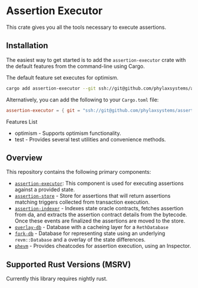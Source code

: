 # Assertion Executor

This crate gives you all the tools necessary to execute assertions.

## Installation

The easiest way to get started is to add the `assertion-executor` crate with the default features from the command-line using Cargo.

The default feature set executes for optimism.

```sh
cargo add assertion-executor --git ssh://git@github.com/phylaxsystems/assertion-executor.git 
```

Alternatively, you can add the following to your `Cargo.toml` file:

```toml
assertion-executor = { git = "ssh://git@github.com/phylaxsystems/assertion-executor.git", version = "0.1.0" }
```
Features List
* optimism - Supports optimism functionality.
* test - Provides several test utilities and convenience methods. 

## Overview

This repository contains the following primary components:

- [`assertion-executor`]: This component is used for executing assertions against a provided state. 
- [`assertion-store`] - Store for assertions that will return assertions matching triggers collected from transaction execution.
- [`assertion-indexer`] - Indexes state oracle contracts, fetches assertion from da, and extracts the assertion contract details from the bytecode. Once these events are finalized the assertions are moved to the store.
- [`overlay-db`] - Database with a cacheing layer for a `RethDatabase`
- [`fork-db`] -  Database for representing state using an underlying `revm::Database` and a overlay of the state differences.
- [`phevm`] - Provides cheatcodes for assertion execution, using an Inspector.

[`assertion-executor`]: https://github.com/phylaxsystems/assertion-executor/blob/main/src/executor/mod.rs
[`assertion-store`]: https://github.com/phylaxsystems/assertion-executor/blob/main/src/store/assertion_store.rs
[`assertion-indexer`]: https://github.com/phylaxsystems/assertion-executor/blob/main/src/store/indexer.rs
[`overlay-db`]: https://github.com/phylaxsystems/assertion-executor/blob/main/src/db/overlay/mod.rs
[`fork-db`]: https://github.com/phylaxsystems/assertion-executor/blob/main/src/db/fork_db.rs
[`phevm`]: https://github.com/phylaxsystems/assertion-executor/blob/main/src/inspectors/phevm.rs

## Supported Rust Versions (MSRV)
Currently this library requires nightly rust. 